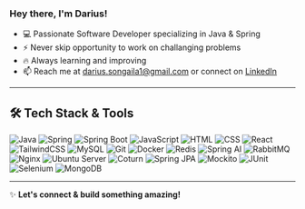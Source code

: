 ### Hey there, I'm Darius!
- 💻 Passionate Software Developer specializing in Java & Spring
- ⚡ Never skip opportunity to work on challanging problems
- 🔥 Always learning and improving
- 📫 Reach me at darius.songaila1@gmail.com or connect on [LinkedIn](https://www.linkedin.com/in/darius-songaila/)

---

## 🛠 Tech Stack & Tools

![Java](https://img.shields.io/badge/Java-%23ED8B00.svg?style=for-the-badge&logo=java&logoColor=white)
![Spring](https://img.shields.io/badge/Spring-%236DB33F.svg?style=for-the-badge&logo=spring&logoColor=white)
![Spring Boot](https://img.shields.io/badge/Spring%20Boot-%236DB33F.svg?style=for-the-badge&logo=springboot&logoColor=white)
![JavaScript](https://img.shields.io/badge/JavaScript-%23F7DF1E.svg?style=for-the-badge&logo=javascript&logoColor=black)
![HTML](https://img.shields.io/badge/HTML-%23E34F26.svg?style=for-the-badge&logo=html5&logoColor=white)
![CSS](https://img.shields.io/badge/CSS-%231572B6.svg?style=for-the-badge&logo=css3&logoColor=white)
![React](https://img.shields.io/badge/React-%2361DAFB.svg?style=for-the-badge&logo=react&logoColor=black)
![TailwindCSS](https://img.shields.io/badge/TailwindCSS-%2338B2AC.svg?style=for-the-badge&logo=tailwind-css&logoColor=white)
![MySQL](https://img.shields.io/badge/MySQL-%234479A1.svg?style=for-the-badge&logo=mysql&logoColor=white)
![Git](https://img.shields.io/badge/Git-%23F05033.svg?style=for-the-badge&logo=git&logoColor=white)
![Docker](https://img.shields.io/badge/Docker-%232496ED.svg?style=for-the-badge&logo=docker&logoColor=white)
![Redis](https://img.shields.io/badge/Redis-%23DC382D.svg?style=for-the-badge&logo=redis&logoColor=white)
![Spring AI](https://img.shields.io/badge/Spring%20AI-%236DB33F.svg?style=for-the-badge&logo=spring&logoColor=white)
![RabbitMQ](https://img.shields.io/badge/RabbitMQ-%23FF6600.svg?style=for-the-badge&logo=rabbitmq&logoColor=white)
![Nginx](https://img.shields.io/badge/Nginx-%23009639.svg?style=for-the-badge&logo=nginx&logoColor=white)
![Ubuntu Server](https://img.shields.io/badge/Ubuntu%20Server-%23E95420.svg?style=for-the-badge&logo=ubuntu&logoColor=white)
![Coturn](https://img.shields.io/badge/Coturn-%23009639.svg?style=for-the-badge&logo=webrtc&logoColor=white)
![Spring JPA](https://img.shields.io/badge/Spring%20JPA-%236DB33F.svg?style=for-the-badge&logo=spring&logoColor=white)
![Mockito](https://img.shields.io/badge/Mockito-%23009639.svg?style=for-the-badge&logo=java&logoColor=white)
![JUnit](https://img.shields.io/badge/JUnit-%231572B6.svg?style=for-the-badge&logo=java&logoColor=white)
![Selenium](https://img.shields.io/badge/Selenium-%2343B02A.svg?style=for-the-badge&logo=selenium&logoColor=white)
![MongoDB](https://img.shields.io/badge/MongoDB-%2347A248.svg?style=for-the-badge&logo=mongodb&logoColor=white)

---

✨ **Let's connect & build something amazing!**
